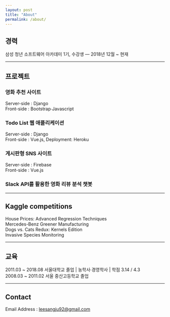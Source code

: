 ```yaml
---
layout: post
title: "About"
permalink: /about/
---
```


## 경력
삼성 청년 소프트웨어 아카데미 1기, 수강생  — 2018년 12월 ~ 현재
<hr>

## 프로젝트
### 영화 추천 사이트
Server-side : Django<br>Front-side : Bootstrap∙Javascript
### Todo List 웹 애플리케이션
Server-side : Django<br>Front-side : Vue.js, Deployment: Heroku
### 게시판형 SNS 사이트
Server-side : Firebase<br>Front-side : Vue.js
### Slack API를 활용한 영화 리뷰 분석 챗봇
<hr>

## Kaggle competitions
House Prices: Advanced Regression Techniques<br>Mercedes-Benz Greener Manufacturing<br>Dogs vs. Cats Redux: Kernels Edition<br>Invasive Species Monitoring
<hr>

## 교육
2011.03 ~ 2018.08	서울대학교 졸업 | 농학사∙경영학사 | 학점 3.14 / 4.3<br>2008.03 ~ 2011.02	서울 중산고등학교 졸업
<hr>

## Contact
Email Address : leesangju92@gmail.com
